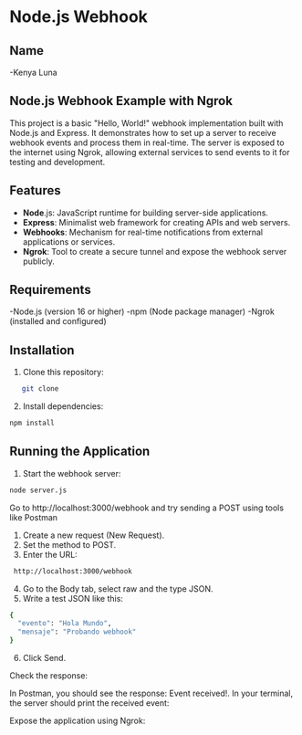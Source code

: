 # Node.js Webhook
## Name

-Kenya Luna

## Node.js Webhook Example with Ngrok

This project is a basic "Hello, World!" webhook implementation built with Node.js and Express. It demonstrates how to set up a server to receive webhook events and process them in real-time. The server is exposed to the internet using Ngrok, allowing external services to send events to it for testing and development.

## Features

   - **Node**.js: JavaScript runtime for building server-side applications.
   - **Express**: Minimalist web framework for creating APIs and web servers.
   - **Webhooks**: Mechanism for real-time notifications from external applications or services.
   - **Ngrok**: Tool to create a secure tunnel and expose the webhook server publicly.

## Requirements

 -Node.js (version 16 or higher)
 -npm (Node package manager)
 -Ngrok (installed and configured)

## Installation
1. Clone this repository:
```bash
   git clone 
   ```
2. Install dependencies:
```bash
npm install
   ```
## Running the Application
1. Start the webhook server:
```bash
node server.js
   ```
Go to http://localhost:3000/webhook and try sending a POST using tools like Postman

1. Create a new request (New Request).
2. Set the method to POST.
3. Enter the URL:
```bash 
 http://localhost:3000/webhook
```
4. Go to the Body tab, select raw and the type JSON.
5. Write a test JSON like this:
```bash 
{
  "evento": "Hola Mundo",
  "mensaje": "Probando webhook"
}
```
6. Click Send.

Check the response:

In Postman, you should see the response: Event received!.
In your terminal, the server should print the received event:



Expose the application using Ngrok:

